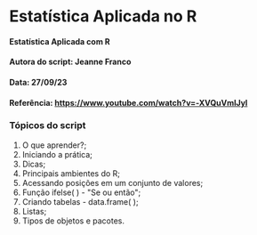 # Estatística Aplicada no R

#### Estatística Aplicada com R
#### Autora do script: Jeanne Franco
#### Data: 27/09/23
#### Referência: https://www.youtube.com/watch?v=-XVQuVmlJyI

### Tópicos do script

1. O que aprender?;
2. Iniciando a prática;
3. Dicas;
4. Principais ambientes do R;
5. Acessando posições em um conjunto de valores;
6. Função ifelse( ) - "Se ou então";
7. Criando tabelas - data.frame( );
8. Listas;
9. Tipos de objetos e pacotes.

